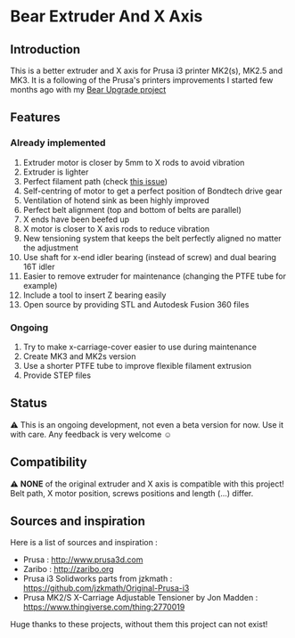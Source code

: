 # Bear Extruder And X Axis


## Introduction

This is a better extruder and X axis for Prusa i3 printer MK2(s), MK2.5 and MK3. It is a following of the Prusa's printers improvements I started few months ago with my [Bear Upgrade project](https://github.com/gregsaun/prusa_i3_bear_upgrade)


## Features

### Already implemented

1. Extruder motor is closer by 5mm to X rods to avoid vibration
1. Extruder is lighter
1. Perfect filament path (check [this issue](https://github.com/prusa3d/Original-Prusa-i3/issues/51))
1. Self-centring of motor to get a perfect position of Bondtech drive gear
1. Ventilation of hotend sink as been highly improved
1. Perfect belt alignment (top and bottom of belts are parallel)
1. X ends have been beefed up
1. X motor is closer to X axis rods to reduce vibration
1. New tensioning system that keeps the belt perfectly aligned no matter the adjustment
1. Use shaft for x-end idler bearing (instead of screw) and dual bearing 16T idler
1. Easier to remove extruder for maintenance (changing the PTFE tube for example)
1. Include a tool to insert Z bearing easily
1. Open source by providing STL and Autodesk Fusion 360 files

### Ongoing

1. Try to make x-carriage-cover easier to use during maintenance
1. Create MK3 and MK2s version
1. Use a shorter PTFE tube to improve flexible filament extrusion
1. Provide STEP files


## Status

:warning: This is an ongoing development, not even a beta version for now. Use it with care. Any feedback is very welcome :relaxed:


## Compatibility

:warning: **NONE** of the original extruder and X axis is compatible with this project! Belt path, X motor position, screws positions and length (...) differ.


## Sources and inspiration

Here is a list of sources and inspiration :

* Prusa : http://www.prusa3d.com
* Zaribo : http://zaribo.org
* Prusa i3 Solidworks parts from jzkmath : https://github.com/jzkmath/Original-Prusa-i3
* Prusa MK2/S X-Carriage Adjustable Tensioner by Jon Madden : https://www.thingiverse.com/thing:2770019

Huge thanks to these projects, without them this project can not exist!
